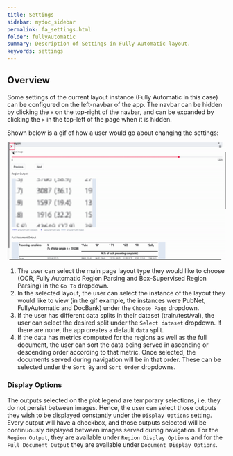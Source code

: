 ```yaml
---
title: Settings
sidebar: mydoc_sidebar
permalink: fa_settings.html
folder: fullyAutomatic
summary: Description of Settings in Fully Automatic layout.
keywords: settings
---
```


## Overview

Some settings of the current layout instance (Fully Automatic in this case) can be configured on the left-navbar of the app. The navbar can be hidden by clicking the `x` on the top-right of the navbar, and can be expanded by clicking the `>` in the top-left of the page when it is hidden.

Shown below is a gif of how a user would go about changing the settings:

![fully automatic settings gif](gifs/fa_settings.gif)

1. The user can select the main page layout type they would like to choose (OCR, Fully Automatic Region Parsing and Box-Supervised Region Parsing) in the `Go To` dropdown.
2. In the selected layout, the user can select the instance of the layout they would like to view (in the gif example, the instances were PubNet, FullyAutomatic and DocBank) under the `Choose Page` dropdown.
3. If the user has different data splits in their dataset (train/test/val), the user can select the desired split under the `Select dataset` dropdown. If there are none, the app creates a default `data` split.
4. If the data has metrics computed for the regions as well as the full document, the user can sort the data being served in ascending or descending order according to that metric. Once selected, the documents served during navigation will be in that order. These can be selected under the `Sort By` and `Sort Order` dropdowns.

### Display Options

The outputs selected on the plot legend are temporary selections, i.e. they do not persist between images. Hence, the user can select those outputs they wish to be displayed constantly under the `Display Options` setting. Every output will have a checkbox, and those outputs selected will be continuously displayed between images served during navigation. For the `Region Output`, they are available under `Region Display Options` and for the `Full Document Output` they are available under `Document Display Options`.